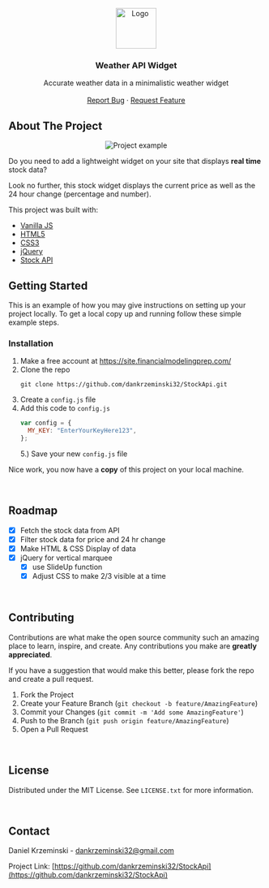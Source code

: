 <!-- PROJECT LOGO -->
<br />
<div align="center">
  <a href="https://github.com/dankrzeminski32/WeatherAPI">
    <img src="https://encrypted-tbn0.gstatic.com/images?q=tbn:ANd9GcSGzIRgvlPN10av3majURcbbej_B9iRIOkfSQ&usqp=CAU" alt="Logo" width="80" height="80">
  </a>

<h3 align="center">Weather API Widget</h3>

  <p align="center">
    Accurate weather data in a minimalistic weather widget
    <br />
    <br />
    <a href="https://github.com/dankrzeminski32/WeatherAPI/issues">Report Bug</a>
    ·
    <a href="https://github.com/dankrzeminski32/WeatherAPI/issues">Request Feature</a>
  </p>
</div>

<!-- ABOUT THE PROJECT -->

## About The Project

<p align="middle" >
  <img src="https://user-images.githubusercontent.com/76189617/147840227-6588ced6-860e-414b-a8f1-e4be0ee08bfc.png" alt="Project example">
</p>

Do you need to add a lightweight widget on your site that displays **real time** stock data?

Look no further, this stock widget displays the current price as well as the 24 hour change (percentage and number).

This project was built with:

- [Vanilla JS](https://www.javascript.com/)
- [HTML5](https://developer.mozilla.org/en-US/docs/Glossary/HTML5)
- [CSS3](https://developer.mozilla.org/en-US/docs/Web/CSS)
- [jQuery](https://jquery.com/)
- [Stock API](https://site.financialmodelingprep.com/)

<!-- GETTING STARTED -->

## Getting Started

This is an example of how you may give instructions on setting up your project locally.
To get a local copy up and running follow these simple example steps.

### Installation

1. Make a free account at https://site.financialmodelingprep.com/
2. Clone the repo
   ```
   git clone https://github.com/dankrzeminski32/StockApi.git
   ```
3. Create a `config.js` file
4. Add this code to `config.js`
   ```js
   var config = {
     MY_KEY: "EnterYourKeyHere123",
   };
   ```
   5.) Save your new `config.js` file

Nice work, you now have a **copy** of this project on your local machine.

<br />

<!-- ROADMAP -->

## Roadmap

- [x] Fetch the stock data from API
- [x] Filter stock data for price and 24 hr change
- [x] Make HTML & CSS Display of data
- [x] jQuery for vertical marquee
  - [x] use SlideUp function
  - [x] Adjust CSS to make 2/3 visible at a time

<br />

<!-- CONTRIBUTING -->

## Contributing

Contributions are what make the open source community such an amazing place to learn, inspire, and create. Any contributions you make are **greatly appreciated**.

If you have a suggestion that would make this better, please fork the repo and create a pull request.

1. Fork the Project
2. Create your Feature Branch (`git checkout -b feature/AmazingFeature`)
3. Commit your Changes (`git commit -m 'Add some AmazingFeature'`)
4. Push to the Branch (`git push origin feature/AmazingFeature`)
5. Open a Pull Request

<br />

<!-- LICENSE -->

## License

Distributed under the MIT License. See `LICENSE.txt` for more information.

<br />

<!-- CONTACT -->

## Contact

Daniel Krzeminski - dankrzeminski32@gmail.com

Project Link: [https://github.com/dankrzeminski32/StockApi](https://github.com/dankrzeminski32/StockApi)
